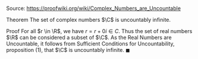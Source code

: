 # 

Source: https://proofwiki.org/wiki/Complex_Numbers_are_Uncountable

Theorem
The set of complex numbers $\C$ is uncountably infinite. 


Proof
For all $r \in \R$, we have $r = r + 0 i \in C$.
Thus the set of real numbers $\R$ can be considered a subset of $\C$.
As the Real Numbers are Uncountable, it follows from Sufficient Conditions for Uncountability, proposition $(1)$, that $\C$ is uncountably infinite.
$\blacksquare$






